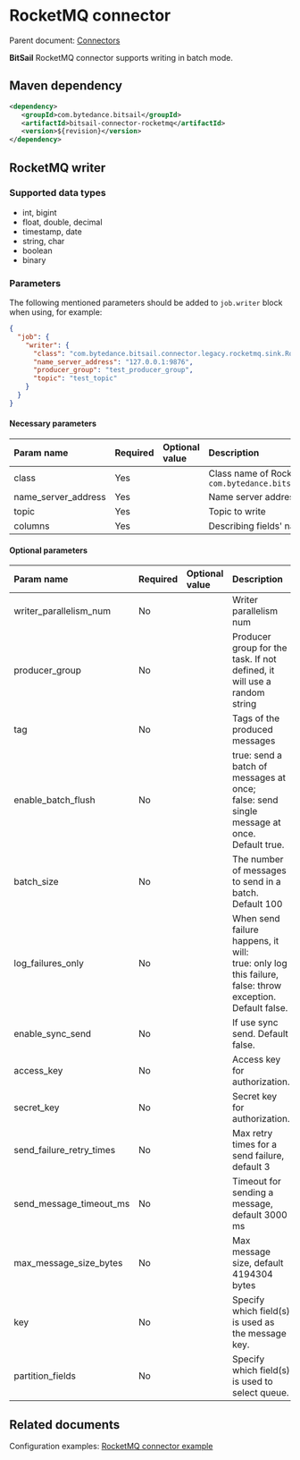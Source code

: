 # RocketMQ connector

Parent document: [Connectors](../README.md)

**BitSail** RocketMQ connector supports writing in batch mode.


## Maven dependency

```xml
<dependency>
   <groupId>com.bytedance.bitsail</groupId>
   <artifactId>bitsail-connector-rocketmq</artifactId>
   <version>${revision}</version>
</dependency>
```

## RocketMQ writer

### Supported data types

 - int, bigint
 - float, double, decimal
 - timestamp, date
 - string, char
 - boolean
 - binary

### Parameters

The following mentioned parameters should be added to `job.writer` block when using, for example:

```json
{
  "job": {
    "writer": {
      "class": "com.bytedance.bitsail.connector.legacy.rocketmq.sink.RocketMQOutputFormat",
      "name_server_address": "127.0.0.1:9876",
      "producer_group": "test_producer_group",
      "topic": "test_topic"
    }
  }
}
```

#### Necessary parameters

| Param name                   | Required | Optional value | Description                                                                                                    |
|:-----------------------------|:---------|:---------------|:---------------------------------------------------------------------------------------------------------------|
| class             | Yes  |       | Class name of RocketMQ writer, `com.bytedance.bitsail.connector.legacy.rocketmq.sink.RocketMQOutputFormat` |
| name_server_address   | Yes  |       | Name server address of rocketmq |
| topic        | Yes  |       | Topic to write |
|columns| Yes | | Describing fields' names and types |



#### Optional parameters

| Param name             | Required | Optional value | Description                                                           |
|:-----------------------|:---------|:---------------|:----------------------------------------------------------------------|
| writer_parallelism_num | No       |                | Writer parallelism num |
| producer_group | No | | Producer group for the task. If not defined, it will use a random string |
| tag | No | | Tags of the produced messages | 
| enable_batch_flush | No | | true: send a batch of messages at once;<br/>false: send single message at once.<br/> Default true. |
| batch_size | No | | The number of messages to send in a batch. Default 100 |
| log_failures_only | No | | When send failure happens, it will:<br/>true: only log this failure,<br/>false: throw exception.<br/>Default false. |
| enable_sync_send | No | | If use sync send. Default false. |
| access_key | No | | Access key for authorization. |
| secret_key | No | | Secret key for authorization. |
| send_failure_retry_times | No | | Max retry times for a send failure, default 3 |
| send_message_timeout_ms | No | | Timeout for sending a message, default 3000 ms |
| max_message_size_bytes | No | | Max message size, default 4194304 bytes |
| key | No | | Specify which field(s) is used as the message key.|
| partition_fields | No | | Specify which field(s) is used to select queue. |




## Related documents

Configuration examples: [RocketMQ connector example](./rocketmq-example.md)
